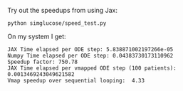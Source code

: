 Try out the speedups from using Jax:
```
python simglucose/speed_test.py
```

On my system I get:
```
JAX Time elapsed per ODE step: 5.838871002197266e-05
Numpy Time elapsed per ODE step: 0.04383730173110962
Speedup factor: 750.78
JAX Time elapsed per vmapped ODE step (100 patients): 0.0013469243049621582
Vmap speedup over sequential looping:  4.33
```
